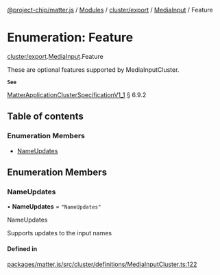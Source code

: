 [@project-chip/matter.js](../README.md) / [Modules](../modules.md) / [cluster/export](../modules/cluster_export.md) / [MediaInput](../modules/cluster_export.MediaInput.md) / Feature

# Enumeration: Feature

[cluster/export](../modules/cluster_export.md).[MediaInput](../modules/cluster_export.MediaInput.md).Feature

These are optional features supported by MediaInputCluster.

**`See`**

[MatterApplicationClusterSpecificationV1_1](../interfaces/spec_export.MatterApplicationClusterSpecificationV1_1.md) § 6.9.2

## Table of contents

### Enumeration Members

- [NameUpdates](cluster_export.MediaInput.Feature.md#nameupdates)

## Enumeration Members

### NameUpdates

• **NameUpdates** = ``"NameUpdates"``

NameUpdates

Supports updates to the input names

#### Defined in

[packages/matter.js/src/cluster/definitions/MediaInputCluster.ts:122](https://github.com/project-chip/matter.js/blob/16d5b0d/packages/matter.js/src/cluster/definitions/MediaInputCluster.ts#L122)

